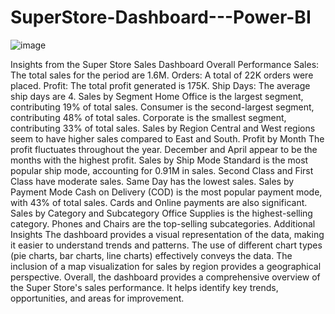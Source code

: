 # SuperStore-Dashboard---Power-BI

![image](https://github.com/user-attachments/assets/b989ace7-24bc-4452-9fca-c899b374974d)


Insights from the Super Store Sales Dashboard
Overall Performance
Sales: The total sales for the period are 1.6M.
Orders: A total of 22K orders were placed.
Profit: The total profit generated is 175K.
Ship Days: The average ship days are 4.
Sales by Segment
Home Office is the largest segment, contributing 19% of total sales.
Consumer is the second-largest segment, contributing 48% of total sales.
Corporate is the smallest segment, contributing 33% of total sales.
Sales by Region
Central and West regions seem to have higher sales compared to East and South.
Profit by Month
The profit fluctuates throughout the year.
December and April appear to be the months with the highest profit.
Sales by Ship Mode
Standard is the most popular ship mode, accounting for 0.91M in sales.
Second Class and First Class have moderate sales.
Same Day has the lowest sales.
Sales by Payment Mode
Cash on Delivery (COD) is the most popular payment mode, with 43% of total sales.
Cards and Online payments are also significant.
Sales by Category and Subcategory
Office Supplies is the highest-selling category.
Phones and Chairs are the top-selling subcategories.
Additional Insights
The dashboard provides a visual representation of the data, making it easier to understand trends and patterns.
The use of different chart types (pie charts, bar charts, line charts) effectively conveys the data.
The inclusion of a map visualization for sales by region provides a geographical perspective.
Overall, the dashboard provides a comprehensive overview of the Super Store's sales performance. It helps identify key trends, opportunities, and areas for improvement.
